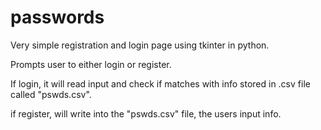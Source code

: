 # passwords
Very simple registration and login page using tkinter in python. 

Prompts user to either login or register. 

If login, it will read input and check if matches with info stored in .csv file called "pswds.csv".

if register, will write into the "pswds.csv" file, the users input info. 
